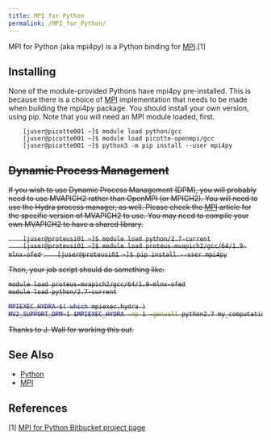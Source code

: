```yaml
---
title: MPI for Python
permalink: /MPI_for_Python/
---
```


MPI for Python (aka mpi4py) is a Python binding for
[MPI](/MPI "wikilink").[1]

Installing
----------

None of the module-provided Pythons have mpi4py pre-installed. This is
because there is a choice of [MPI](/MPI "wikilink") implementation that
needs to be made when building the mpi4py package. You should install
your own version, using pip. Note that you will need an MPI module
loaded, first.

`    [juser@picotte001 ~]$ module load python/gcc`
`    [juser@picotte001 ~]$ module load picotte-openmpi/gcc`
`    [juser@picotte001 ~]$ python3 -m pip install --user mpi4py`

<strike>

Dynamic Process Management
--------------------------

If you wish to use Dynamic Process Management (DPM), you will probably
need to use MVAPICH2 rather than OpenMPI (or MPICH2). You will need to
use the Hydra process manager, as well. Please check the
[MPI](/MPI "wikilink") article for the specific version of MVAPICH2 to
use. You may need to compile your own MVAPICH2 to have a shared library.

`    [juser@proteusi01 ~]$ module load python/2.7-current`
`    [juser@proteusi01 ~]$ module load proteus-mvapich2/gcc/64/1.9-mlnx-ofed`
`    [juser@proteusi01 ~]$ pip install --user mpi4py`

Then, your job script should do something like:

``` bash
module load proteus-mvapich2/gcc/64/1.9-mlnx-ofed
module load python/2.7-current

MPIEXEC_HYDRA=$( which mpiexec.hydra )
MV2_SUPPORT_DPM=1 $MPIEXEC_HYDRA -np 1 -genvall python2.7 my_computation.py
```

Thanks to J. Wall for working this out. </strike>

See Also
--------

-   [Python](/Python "wikilink")
-   [MPI](/MPI "wikilink")

References
----------

<references/>

[1] [MPI for Python Bitbucket project page](https://bitbucket.org/mpi4py/mpi4py/)